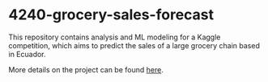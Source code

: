 # 4240-grocery-sales-forecast

This repository contains analysis and ML modeling for a Kaggle competition, which aims to predict the sales of a large grocery chain based in Ecuador.

More details on the project can be found [here](https://www.kaggle.com/c/favorita-grocery-sales-forecasting).
